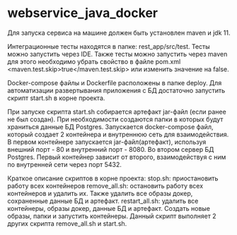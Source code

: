 # webservice_java_docker

Для запуска сервиса на машине должен быть установлен maven и jdk 11.

Интеграционные тесты находятся в папке: rest_app/src/test. Тесты можно запустить через IDE. 
Также тесты можно запустить через maven для этого необходимо убрать свойство в файле pom.xml <maven.test.skip>true</maven.test.skip> или изменить значение на false.

Docker-compose файлы и Dockerfile расположены в папке deploy.
Для автоматизации развертывания приложения с БД достаточно запустить скрипт start.sh в корне проекта.

При запуске скрипта start.sh собирается артефакт jar-файл (если ранее не был создан). При необходимости создаются папки в которых будут храниться данные БД Postgres. Запускается docker-compose файл, который создает 2 контейнера и внутреннюю сеть для взаимодействия. В первом контейнере запускается jar-файл(артефакт), используя внешний порт - 80 и внутренний порт - 8080. Во втором сервер БД Postgres. Первый контейнер зависит от второго, взаимодействуя с ним по внутренней сети через порт 5432.

Краткое описание скриптов в корне проекта:
stop.sh: приостановить работу всех контейнеров
remove_all.sh: остановить работу всех контейнеров и удалить их. Также удалить все образы докер, сохраненные данные БД и артефакт.
restart_all.sh: удалить все контейнеры, образы докер, данные БД и артефакт. Создать новые образы, папки и запустить контейнеры. Данный скрипт выполняет 2 других скрипта remove_all.sh и start.sh.
